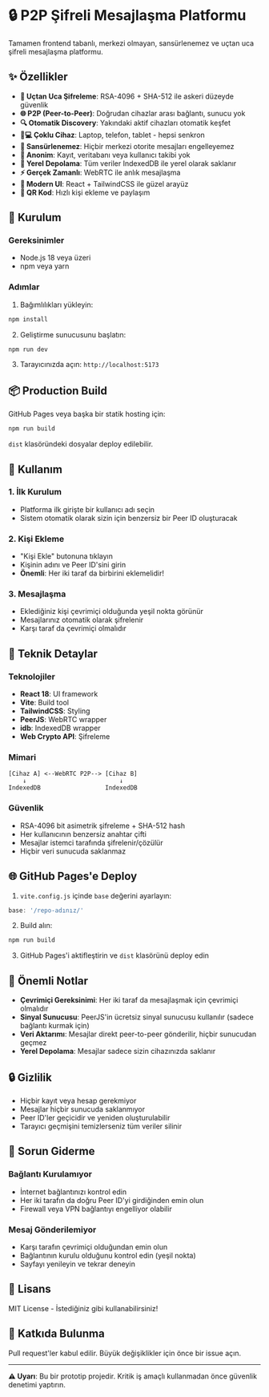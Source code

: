# 🔒 P2P Şifreli Mesajlaşma Platformu

Tamamen frontend tabanlı, merkezi olmayan, sansürlenemez ve uçtan uca şifreli mesajlaşma platformu.

## ✨ Özellikler

- **🔐 Uçtan Uca Şifreleme**: RSA-4096 + SHA-512 ile askeri düzeyde güvenlik
- **🌐 P2P (Peer-to-Peer)**: Doğrudan cihazlar arası bağlantı, sunucu yok
- **🔍 Otomatik Discovery**: Yakındaki aktif cihazları otomatik keşfet
- **📱💻 Çoklu Cihaz**: Laptop, telefon, tablet - hepsi senkron
- **🚫 Sansürlenemez**: Hiçbir merkezi otorite mesajları engelleyemez
- **👻 Anonim**: Kayıt, veritabanı veya kullanıcı takibi yok
- **💾 Yerel Depolama**: Tüm veriler IndexedDB ile yerel olarak saklanır
- **⚡ Gerçek Zamanlı**: WebRTC ile anlık mesajlaşma
- **🎨 Modern UI**: React + TailwindCSS ile güzel arayüz
- **📲 QR Kod**: Hızlı kişi ekleme ve paylaşım

## 🚀 Kurulum

### Gereksinimler
- Node.js 18 veya üzeri
- npm veya yarn

### Adımlar

1. Bağımlılıkları yükleyin:
```bash
npm install
```

2. Geliştirme sunucusunu başlatın:
```bash
npm run dev
```

3. Tarayıcınızda açın: `http://localhost:5173`

## 📦 Production Build

GitHub Pages veya başka bir statik hosting için:

```bash
npm run build
```

`dist` klasöründeki dosyalar deploy edilebilir.

## 🎯 Kullanım

### 1. İlk Kurulum
- Platforma ilk girişte bir kullanıcı adı seçin
- Sistem otomatik olarak sizin için benzersiz bir Peer ID oluşturacak

### 2. Kişi Ekleme
- "Kişi Ekle" butonuna tıklayın
- Kişinin adını ve Peer ID'sini girin
- **Önemli**: Her iki taraf da birbirini eklemelidir!

### 3. Mesajlaşma
- Eklediğiniz kişi çevrimiçi olduğunda yeşil nokta görünür
- Mesajlarınız otomatik olarak şifrelenir
- Karşı taraf da çevrimiçi olmalıdır

## 🔧 Teknik Detaylar

### Teknolojiler
- **React 18**: UI framework
- **Vite**: Build tool
- **TailwindCSS**: Styling
- **PeerJS**: WebRTC wrapper
- **idb**: IndexedDB wrapper
- **Web Crypto API**: Şifreleme

### Mimari
```
[Cihaz A] <--WebRTC P2P--> [Cihaz B]
    ↓                          ↓
IndexedDB                  IndexedDB
```

### Güvenlik
- RSA-4096 bit asimetrik şifreleme + SHA-512 hash
- Her kullanıcının benzersiz anahtar çifti
- Mesajlar istemci tarafında şifrelenir/çözülür
- Hiçbir veri sunucuda saklanmaz

## 🌐 GitHub Pages'e Deploy

1. `vite.config.js` içinde `base` değerini ayarlayın:
```js
base: '/repo-adınız/'
```

2. Build alın:
```bash
npm run build
```

3. GitHub Pages'i aktifleştirin ve `dist` klasörünü deploy edin

## 📝 Önemli Notlar

- **Çevrimiçi Gereksinimi**: Her iki taraf da mesajlaşmak için çevrimiçi olmalıdır
- **Sinyal Sunucusu**: PeerJS'in ücretsiz sinyal sunucusu kullanılır (sadece bağlantı kurmak için)
- **Veri Aktarımı**: Mesajlar direkt peer-to-peer gönderilir, hiçbir sunucudan geçmez
- **Yerel Depolama**: Mesajlar sadece sizin cihazınızda saklanır

## 🔒 Gizlilik

- Hiçbir kayıt veya hesap gerekmiyor
- Mesajlar hiçbir sunucuda saklanmıyor
- Peer ID'ler geçicidir ve yeniden oluşturulabilir
- Tarayıcı geçmişini temizlerseniz tüm veriler silinir

## 🐛 Sorun Giderme

### Bağlantı Kurulamıyor
- İnternet bağlantınızı kontrol edin
- Her iki tarafın da doğru Peer ID'yi girdiğinden emin olun
- Firewall veya VPN bağlantıyı engelliyor olabilir

### Mesaj Gönderilemiyor
- Karşı tarafın çevrimiçi olduğundan emin olun
- Bağlantının kurulu olduğunu kontrol edin (yeşil nokta)
- Sayfayı yenileyin ve tekrar deneyin

## 📄 Lisans

MIT License - İstediğiniz gibi kullanabilirsiniz!

## 🤝 Katkıda Bulunma

Pull request'ler kabul edilir. Büyük değişiklikler için önce bir issue açın.

---

**⚠️ Uyarı**: Bu bir prototip projedir. Kritik iş amaçlı kullanmadan önce güvenlik denetimi yaptırın.
